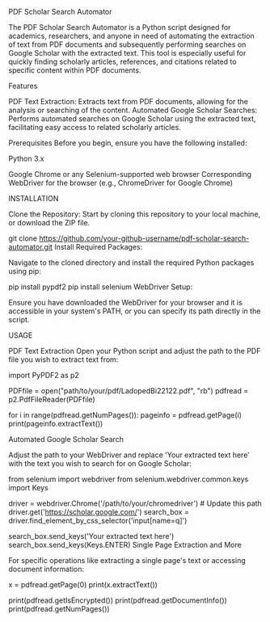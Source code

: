 PDF Scholar Search Automator

The PDF Scholar Search Automator is a Python script designed for academics, researchers, and anyone in need of automating the extraction of text from PDF documents and subsequently performing searches on Google Scholar with the extracted text. This tool is especially useful for quickly finding scholarly articles, references, and citations related to specific content within PDF documents.

Features

PDF Text Extraction: Extracts text from PDF documents, allowing for the analysis or searching of the content.
Automated Google Scholar Searches: Performs automated searches on Google Scholar using the extracted text, facilitating easy access to related scholarly articles.


Prerequisites
Before you begin, ensure you have the following installed:

Python 3.x

Google Chrome or any Selenium-supported web browser
Corresponding WebDriver for the browser (e.g., ChromeDriver for Google Chrome)

INSTALLATION

Clone the Repository:
Start by cloning this repository to your local machine, or download the ZIP file.


git clone https://github.com/your-github-username/pdf-scholar-search-automator.git
Install Required Packages:

Navigate to the cloned directory and install the required Python packages using pip:

pip install pypdf2
pip install selenium
WebDriver Setup:

Ensure you have downloaded the WebDriver for your browser and it is accessible in your system's PATH, or you can specify its path directly in the script.

USAGE

PDF Text Extraction
Open your Python script and adjust the path to the PDF file you wish to extract text from:

import PyPDF2 as p2

PDFfile = open("path/to/your/pdf/LadopedBi22122.pdf", "rb")
pdfread = p2.PdfFileReader(PDFfile)

for i in range(pdfread.getNumPages()):
    pageinfo = pdfread.getPage(i)
    print(pageinfo.extractText())
    
Automated Google Scholar Search

Adjust the path to your WebDriver and replace 'Your extracted text here' with the text you wish to search for on Google Scholar:

from selenium import webdriver
from selenium.webdriver.common.keys import Keys

driver = webdriver.Chrome('/path/to/your/chromedriver')  # Update this path
driver.get('https://scholar.google.com/')
search_box = driver.find_element_by_css_selector('input[name=q]')

search_box.send_keys('Your extracted text here')
search_box.send_keys(Keys.ENTER)
Single Page Extraction and More


For specific operations like extracting a single page's text or accessing document information:

x = pdfread.getPage(0)
print(x.extractText())

print(pdfread.getIsEncrypted())
print(pdfread.getDocumentInfo())
print(pdfread.getNumPages())
